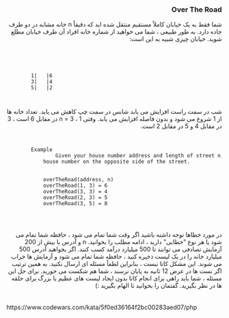 <div dir="rtl">
<h3>Over The Road</h3>

شما فقط به یک خیابان کاملاً مستقیم منتقل شده اید که دقیقاً n خانه مشابه در دو طرف جاده دارد. به طور طبیعی ، شما می خواهید از شماره خانه افراد آن طرف خیابان مطلع شوید. خیابان چیزی شبیه به این است:
<br>
<br>
</div>
<code>
    <pre>
        1|   |6
        3|   |4
        5|   |2
    </pre>
</code>
<div dir="rtl">
شب در سمت راست افزایش می یابد شانس در سمت چپ کاهش می یابد. تعداد خانه ها از 1 شروع می شود و بدون فاصله افزایش می یابد. وقتی n = 3 ، 1 در مقابل 6 است ، 3 در مقابل 4 و 5 در مقابل 2 است.
</div>
<code>
    <pre>
        Example
                Given your house number address and length of street n, give the 
            house number on the opposite side of the street.
<br>
            overTheRoad(address, n)
            overTheRoad(1, 3) = 6
            overTheRoad(3, 3) = 4
            overTheRoad(2, 3) = 5
            overTheRoad(3, 5) = 8
    </pre>
</code>
<br>
<div dir="rtl">
در مورد خطاها توجه داشته باشید اگر وقت شما تمام می شود ، حافظه شما تمام می شود یا هر نوع "خطایی" دارید ، ادامه مطلب را بخوانید. n و آدرس با بیش از 200 آزمایش تصادفی می توانند تا 500 میلیارد درآمد کسب کنند. اگر بخواهید آدرس 500 میلیارد خانه را در یک لیست ذخیره کنید ، حافظه شما تمام می شود و آزمایش ها خراب می شوند. این مشکل کاتا نیست ، بنابراین لطفاً مسئله ای ارسال نکنید. به همین ترتیب اگر تست ها در عرض 12 ثانیه به پایان نرسند ، شما هم شکست می خورید. برای حل این مسئله ، شما باید راهی برای انجام کاتا بدون ایجاد لیست های عظیم یا بزرگ برای حلقه ها در نظر بگیرید. گفتمان را بخوانید تا الهام بگیرید :)
</div>
<br>
<br>
https://www.codewars.com/kata/5f0ed36164f2bc00283aed07/php